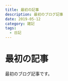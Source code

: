 ```yaml
---
title: 最初の記事
description: 最初のブログ記事
date: 2019-05-12
category: 雑記
tags:
  - 日記
---
```


# 最初の記事

最初のブログ記事です。
